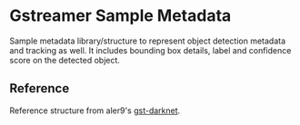 # Gstreamer Sample Metadata

Sample metadata library/structure to represent object detection metadata and tracking as well. It includes bounding box details, label and confidence score on the detected object.

## Reference
Reference structure from aler9's [gst-darknet](https://github.com/aler9/gst-darknet).